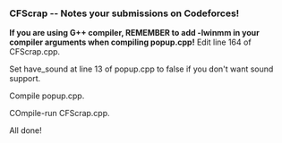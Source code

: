 ### CFScrap -- Notes your submissions on Codeforces!
**If you are using G++ compiler, REMEMBER to add -lwinmm in your compiler arguments when compiling popup.cpp!**
Edit line 164 of CFScrap.cpp.

Set have_sound at line 13 of popup.cpp to false if you don't want sound support.

Compile popup.cpp.

COmpile-run CFScrap.cpp.

All done!
